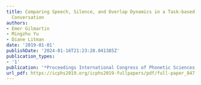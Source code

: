 ```yaml
---
title: Comparing Speech, Silence, and Overlap Dynamics in a Task-based Game and Casual
  Conversation
authors:
- Emer Gilmartin
- Mingzhu Yu
- Diane Litman
date: '2019-01-01'
publishDate: '2024-01-16T21:23:28.041385Z'
publication_types:
- '1'
publication: '*Proceedings International Congress of Phonetic Sciences (ICPhS)*'
url_pdf: https://icphs2019.org/icphs2019-fullpapers/pdf/full-paper_847.pdf
---
```

